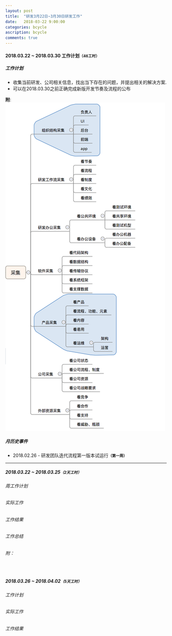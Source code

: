 ```yaml
---
layout: post
title:  "研发3月22日~3月30日研发工作"
date:   2018-03-22 9:00:00
categories: bcycle
ascription: bcycle
comments: true
---
```


[collect_information]: /resource/20180322/collect_information.png "收集内容大纲"

#### 2018.03.22 ~ 2018.03.30 工作计划<small>**（46工时）**</small>

##### 工作计划
* 收集当前研发、公司相关信息，找出当下存在的问题，并提出相关的解决方案.
* 可以在2018.03.30之前正确完成新版开发节奏及流程的公布

**附**:
![收集内容大纲][collect_information]

##### 月历史事件
* 2018.02.26 - 研发团队迭代流程第一版本试运行<small>**（第一周）**</small>

----


##### 2018.03.22 ~ 2018.03.25<small>**（2天工时）**</small>

###### 周工作计划

###### 实际工作

###### 工作结果

###### 工作总结

###### 附：

<br/>

##### 2018.03.26 ~ 2018.04.02<small>**（5天工时）**</small>

###### 工作计划

###### 实际工作

###### 工作结果

<br/>

